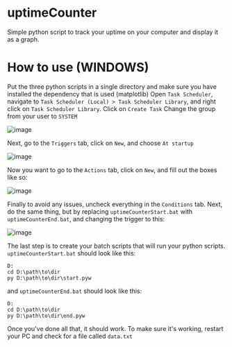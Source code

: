 # uptimeCounter
Simple python script to track your uptime on your computer and display it as a graph.

# How to use (WINDOWS)
Put the three python scripts in a single directory and make sure you have installed the dependency that is used (matplotlib)
Open `Task Scheduler`, navigate to `Task Scheduler (Local) > Task Scheduler Library`, and right click on `Task Scheduler Library`. Click on `Create Task`
Change the group from your user to `SYSTEM`

![image](https://user-images.githubusercontent.com/47938380/179463634-8f3562db-d959-4233-b836-be37decbcd82.png)

Next, go to the `Triggers` tab, click on `New`, and choose `At startup`

![image](https://user-images.githubusercontent.com/47938380/179463792-a3127eb4-9afa-447c-93c2-aa0abb04a870.png)

Now you want to go to the `Actions` tab, click on `New`, and fill out the boxes like so:

![image](https://user-images.githubusercontent.com/47938380/179463940-d29eeb15-509c-49e6-bd3d-f1ec86f15b86.png)

Finally to avoid any issues, uncheck everything in the `Conditions` tab.
Next, do the same thing, but by replacing `uptimeCounterStart.bat` with `uptimeCounterEnd.bat`, and changing the trigger to this:

![image](https://user-images.githubusercontent.com/47938380/179464291-32f0aa3d-a8f1-4bc3-b677-5486b9f35886.png)


The last step is to create your batch scripts that will run your python scripts.
`uptimeCounterStart.bat` should look like this:
```
D:
cd D:\path\to\dir
py D:\path\to\dir\start.pyw
```
and `uptimeCounterEnd.bat` should look like this:
```
D:
cd D:\path\to\dir
py D:\path\to\dir\end.pyw
```

Once you've done all that, it should work. To make sure it's working, restart your PC and check for a file called `data.txt`
